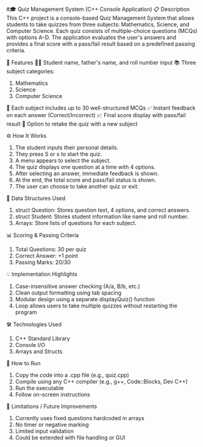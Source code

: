 #🎓 Quiz Management System (C++ Console Application)
📋 Description <br>
This C++ project is a console-based Quiz Management System that allows students to take quizzes from three subjects: Mathematics, Science, and Computer Science. Each quiz consists of multiple-choice questions (MCQs) with options A–D. The application evaluates the user's answers and provides a final score with a pass/fail result based on a predefined passing criteria.

🧠 Features
👨‍🎓 Student name, father's name, and roll number input
📚 Three subject categories:
1. Mathematics
2. Science
3. Computer Science

📑 Each subject includes up to 30 well-structured MCQs
✅ Instant feedback on each answer (Correct/Incorrect)
📈 Final score display with pass/fail result
🔁 Option to retake the quiz with a new subject

⚙️ How It Works
1. The student inputs their personal details.
2. They press S or s to start the quiz.
3. A menu appears to select the subject.
4. The quiz displays one question at a time with 4 options.
5. After selecting an answer, immediate feedback is shown.
6. At the end, the total score and pass/fail status is shown.
7. The user can choose to take another quiz or exit.

🧾 Data Structures Used
1. struct Question: Stores question text, 4 options, and correct answers.
2. struct Student: Stores student information like name and roll number.
3. Arrays: Store lists of questions for each subject.

📊 Scoring & Passing Criteria
1. Total Questions: 30 per quiz
2. Correct Answer: +1 point
3. Passing Marks: 20/30

💡 Implementation Highlights
1. Case-insensitive answer checking (A/a, B/b, etc.)
2. Clean output formatting using tab spacing
3. Modular design using a separate displayQuiz() function
4. Loop allows users to take multiple quizzes without restarting the program

🛠️ Technologies Used
1. C++ Standard Library
2. Console I/O
3. Arrays and Structs

📎 How to Run
1. Copy the code into a .cpp file (e.g., quiz.cpp)
2. Compile using any C++ compiler (e.g., g++, Code::Blocks, Dev C++)
3. Run the executable
4. Follow on-screen instructions

🚧 Limitations / Future Improvements
1. Currently uses fixed questions hardcoded in arrays
2. No timer or negative marking
3. Limited input validation
4. Could be extended with file handling or GUI
